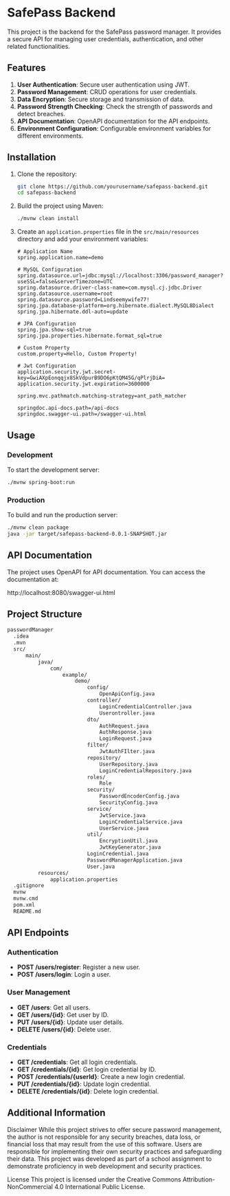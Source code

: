 # SafePass Backend

This project is the backend for the SafePass password manager. It provides a secure API for managing user credentials, authentication, and other related functionalities.

## Features

1. **User Authentication**: Secure user authentication using JWT.
2. **Password Management**: CRUD operations for user credentials.
3. **Data Encryption**: Secure storage and transmission of data.
4. **Password Strength Checking**: Check the strength of passwords and detect breaches.
5. **API Documentation**: OpenAPI documentation for the API endpoints.
6. **Environment Configuration**: Configurable environment variables for different environments.

## Installation

1. Clone the repository:
    ```sh
    git clone https://github.com/yourusername/safepass-backend.git
    cd safepass-backend
    ```

2. Build the project using Maven:
    ```sh
    ./mvnw clean install
    ```

3. Create an `application.properties` file in the `src/main/resources` directory and add your environment variables:
    ```properties
    # Application Name
    spring.application.name=demo

    # MySQL Configuration
    spring.datasource.url=jdbc:mysql://localhost:3306/password_manager?useSSL=false&serverTimezone=UTC
    spring.datasource.driver-class-name=com.mysql.cj.jdbc.Driver
    spring.datasource.username=root
    spring.datasource.password=Lindseemywife77!
    spring.jpa.database-platform=org.hibernate.dialect.MySQL8Dialect
    spring.jpa.hibernate.ddl-auto=update

    # JPA Configuration
    spring.jpa.show-sql=true
    spring.jpa.properties.hibernate.format_sql=true

    # Custom Property
    custom.property=Hello, Custom Property!

    # Jwt Configuration
    application.security.jwt.secret-key=GwiAXpEonqqjx8SkVdpurB9DO6pKtQM45G/qPlrjDiA=
    application.security.jwt.expiration=3600000

    spring.mvc.pathmatch.matching-strategy=ant_path_matcher

    springdoc.api-docs.path=/api-docs
    springdoc.swagger-ui.path=/swagger-ui.html

## Usage

### Development

To start the development server:
```sh
./mvnw spring-boot:run
```

### Production
To build and run the production server:
```sh
./mvnw clean package
java -jar target/safepass-backend-0.0.1-SNAPSHOT.jar
```
## API Documentation
The project uses OpenAPI for API documentation. You can access the documentation at:

http://localhost:8080/swagger-ui.html

## Project Structure

```sh
passwordManager
  .idea
  .mvn
  src/
      main/
          java/
              com/
                  example/
                      demo/
                          config/
                              OpenApiConfig.java
                          controller/
                              LoginCredentialController.java
                              Userontroller.java
                          dto/
                              AuthRequest.java
                              AuthResponse.java
                              LoginRequest.java
                          filter/
                              JwtAuthFIlter.java
                          repository/
                              UserRepository.java
                              LoginCredentialRepository.java
                          roles/
                              Role
                          security/
                              PasswordEncoderConfig.java
                              SecurityConfig.java
                          service/
                              JwtService.java
                              LoginCredentialService.java
                              UserService.java
                          util/
                              EncryptionUtil.java
                              JwtKeyGenerator.java
                          LoginCredential.java
                          PasswordManagerApplication.java
                          User.java
          resources/
              application.properties
  .gitignore
  mvnw
  mvnw.cmd
  pom.xml
  README.md
```

## API Endpoints

### Authentication

- **POST /users/register**: Register a new user.
- **POST /users/login**: Login a user.

### User Management

- **GET /users**: Get all users.
- **GET /users/{id}**: Get user by ID.
- **PUT /users/{id}**: Update user details.
- **DELETE /users/{id}**: Delete user.

### Credentials

- **GET /credentials**: Get all login credentials.
- **GET /credentials/{id}**: Get login credential by ID.
- **POST /credentials/{userId}**: Create a new login credential.
- **PUT /credentials/{id}**: Update login credential.
- **DELETE /credentials/{id}**: Delete login credential.

## Additional Information
Disclaimer
While this project strives to offer secure password management, the author is not responsible for any security breaches, data loss, or financial loss that may result from the use of this software. Users are responsible for implementing their own security practices and safeguarding their data. This project was developed as part of a school assignment to demonstrate proficiency in web development and security practices.

License
This project is licensed under the Creative Commons Attribution-NonCommercial 4.0 International Public License.
